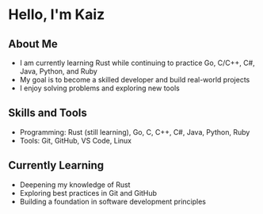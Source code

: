 # Hello, I'm Kaiz

## About Me
- I am currently learning Rust while continuing to practice Go, C/C++, C#, Java, Python, and Ruby  
- My goal is to become a skilled developer and build real-world projects  
- I enjoy solving problems and exploring new tools  

## Skills and Tools
- Programming: Rust (still learning), Go, C, C++, C#, Java, Python, Ruby  
- Tools: Git, GitHub, VS Code, Linux  

## Currently Learning
- Deepening my knowledge of Rust  
- Exploring best practices in Git and GitHub  
- Building a foundation in software development principles  
